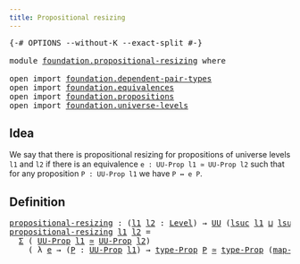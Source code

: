 ```yaml
---
title: Propositional resizing
---
```


<pre class="Agda"><a id="48" class="Symbol">{-#</a> <a id="52" class="Keyword">OPTIONS</a> <a id="60" class="Pragma">--without-K</a> <a id="72" class="Pragma">--exact-split</a> <a id="86" class="Symbol">#-}</a>

<a id="91" class="Keyword">module</a> <a id="98" href="foundation.propositional-resizing.html" class="Module">foundation.propositional-resizing</a> <a id="132" class="Keyword">where</a>

<a id="139" class="Keyword">open</a> <a id="144" class="Keyword">import</a> <a id="151" href="foundation.dependent-pair-types.html" class="Module">foundation.dependent-pair-types</a>
<a id="183" class="Keyword">open</a> <a id="188" class="Keyword">import</a> <a id="195" href="foundation.equivalences.html" class="Module">foundation.equivalences</a>
<a id="219" class="Keyword">open</a> <a id="224" class="Keyword">import</a> <a id="231" href="foundation.propositions.html" class="Module">foundation.propositions</a>
<a id="255" class="Keyword">open</a> <a id="260" class="Keyword">import</a> <a id="267" href="foundation.universe-levels.html" class="Module">foundation.universe-levels</a>
</pre>
## Idea

We say that there is propositional resizing for propositions of universe levels `l1` and `l2` if there is an equivalence `e : UU-Prop l1 ≃ UU-Prop l2` such that for any proposition `P : UU-Prop l1` we have `P ↔ e P`.

## Definition

<pre class="Agda"><a id="propositional-resizing"></a><a id="549" href="foundation.propositional-resizing.html#549" class="Function">propositional-resizing</a> <a id="572" class="Symbol">:</a> <a id="574" class="Symbol">(</a><a id="575" href="foundation.propositional-resizing.html#575" class="Bound">l1</a> <a id="578" href="foundation.propositional-resizing.html#578" class="Bound">l2</a> <a id="581" class="Symbol">:</a> <a id="583" href="Agda.Primitive.html#597" class="Postulate">Level</a><a id="588" class="Symbol">)</a> <a id="590" class="Symbol">→</a> <a id="592" href="foundation-core.universe-levels.html#222" class="Primitive">UU</a> <a id="595" class="Symbol">(</a><a id="596" href="Agda.Primitive.html#780" class="Primitive">lsuc</a> <a id="601" href="foundation.propositional-resizing.html#575" class="Bound">l1</a> <a id="604" href="Agda.Primitive.html#810" class="Primitive Operator">⊔</a> <a id="606" href="Agda.Primitive.html#780" class="Primitive">lsuc</a> <a id="611" href="foundation.propositional-resizing.html#578" class="Bound">l2</a><a id="613" class="Symbol">)</a>
<a id="615" href="foundation.propositional-resizing.html#549" class="Function">propositional-resizing</a> <a id="638" href="foundation.propositional-resizing.html#638" class="Bound">l1</a> <a id="641" href="foundation.propositional-resizing.html#641" class="Bound">l2</a> <a id="644" class="Symbol">=</a>
  <a id="648" href="foundation-core.dependent-pair-types.html#502" class="Record">Σ</a> <a id="650" class="Symbol">(</a> <a id="652" href="foundation-core.propositions.html#1380" class="Function">UU-Prop</a> <a id="660" href="foundation.propositional-resizing.html#638" class="Bound">l1</a> <a id="663" href="foundation-core.equivalences.html#1607" class="Function Operator">≃</a> <a id="665" href="foundation-core.propositions.html#1380" class="Function">UU-Prop</a> <a id="673" href="foundation.propositional-resizing.html#641" class="Bound">l2</a><a id="675" class="Symbol">)</a>
    <a id="681" class="Symbol">(</a> <a id="683" class="Symbol">λ</a> <a id="685" href="foundation.propositional-resizing.html#685" class="Bound">e</a> <a id="687" class="Symbol">→</a> <a id="689" class="Symbol">(</a><a id="690" href="foundation.propositional-resizing.html#690" class="Bound">P</a> <a id="692" class="Symbol">:</a> <a id="694" href="foundation-core.propositions.html#1380" class="Function">UU-Prop</a> <a id="702" href="foundation.propositional-resizing.html#638" class="Bound">l1</a><a id="704" class="Symbol">)</a> <a id="706" class="Symbol">→</a> <a id="708" href="foundation-core.propositions.html#1482" class="Function">type-Prop</a> <a id="718" href="foundation.propositional-resizing.html#690" class="Bound">P</a> <a id="720" href="foundation-core.equivalences.html#1607" class="Function Operator">≃</a> <a id="722" href="foundation-core.propositions.html#1482" class="Function">type-Prop</a> <a id="732" class="Symbol">(</a><a id="733" href="foundation-core.equivalences.html#1807" class="Function">map-equiv</a> <a id="743" href="foundation.propositional-resizing.html#685" class="Bound">e</a> <a id="745" href="foundation.propositional-resizing.html#690" class="Bound">P</a><a id="746" class="Symbol">))</a>
</pre>